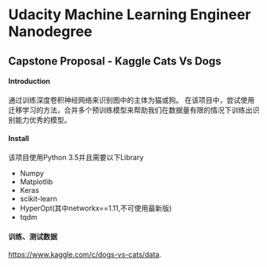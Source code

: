 # Udacity Machine Learning Engineer Nanodegree

## Capstone Proposal - Kaggle Cats Vs Dogs

#### Introduction
通过训练深度卷积神经网络来识别图中的主体为猫或狗。 在该项目中，尝试使用迁移学习的方法，合并多个预训练模型来帮助我们在数据量有限的情况下训练出识别能力优秀的模型。

#### Install
该项目使用Python 3.5并且需要以下Library

* Numpy
* Matplotlib
* Keras
* scikit-learn
* HyperOpt(其中networkx==1.11,不可使用最新版)
* tqdm

#### 训练、测试数据
https://www.kaggle.com/c/dogs-vs-cats/data.


